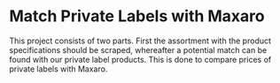 # Match Private Labels with Maxaro

This project consists of two parts. First the assortment with the product specifications should be scraped, whereafter a potential match can be found with our private label products. This is done to compare prices of private labels with Maxaro.
